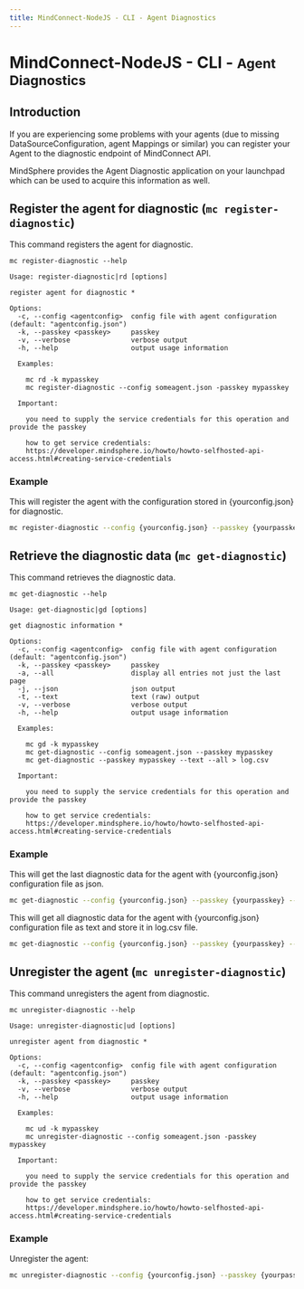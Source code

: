 ```yaml
---
title: MindConnect-NodeJS - CLI - Agent Diagnostics
---
```


# MindConnect-NodeJS - CLI - <small>Agent Diagnostics</small>

## Introduction

If you are experiencing some problems with your agents (due to missing DataSourceConfiguration, agent Mappings or similar) you can register your Agent
to the diagnostic endpoint of MindConnect API.

<!-- prettier-ignore-start -->
<i class="fas fa-info-circle"></i> 
    MindSphere provides the Agent Diagnostic application on your launchpad which can be used to acquire this information as well.
<!-- prettier-ignore-end -->

## Register the agent for diagnostic (`mc register-diagnostic`)

This command registers the agent for diagnostic.

```text
mc register-diagnostic --help

Usage: register-diagnostic|rd [options]

register agent for diagnostic *

Options:
  -c, --config <agentconfig>  config file with agent configuration (default: "agentconfig.json")
  -k, --passkey <passkey>     passkey
  -v, --verbose               verbose output
  -h, --help                  output usage information

  Examples:

    mc rd -k mypasskey
    mc register-diagnostic --config someagent.json -passkey mypasskey

  Important:

    you need to supply the service credentials for this operation and provide the passkey

    how to get service credentials:
    https://developer.mindsphere.io/howto/howto-selfhosted-api-access.html#creating-service-credentials
```

### Example

This will register the agent with the configuration stored in {yourconfig.json} for diagnostic.

```bash
mc register-diagnostic --config {yourconfig.json} --passkey {yourpasskey}
```

## Retrieve the diagnostic data (`mc get-diagnostic`)

This command retrieves the diagnostic data.

```text
mc get-diagnostic --help

Usage: get-diagnostic|gd [options]

get diagnostic information *

Options:
  -c, --config <agentconfig>  config file with agent configuration (default: "agentconfig.json")
  -k, --passkey <passkey>     passkey
  -a, --all                   display all entries not just the last page
  -j, --json                  json output
  -t, --text                  text (raw) output
  -v, --verbose               verbose output
  -h, --help                  output usage information

  Examples:

    mc gd -k mypasskey
    mc get-diagnostic --config someagent.json --passkey mypasskey
    mc get-diagnostic --passkey mypasskey --text --all > log.csv

  Important:

    you need to supply the service credentials for this operation and provide the passkey

    how to get service credentials:
    https://developer.mindsphere.io/howto/howto-selfhosted-api-access.html#creating-service-credentials

```

### Example

This will get the last diagnostic data for the agent with {yourconfig.json} configuration file as json.

```bash
mc get-diagnostic --config {yourconfig.json} --passkey {yourpasskey} --json
```

This will get all diagnostic data for the agent with {yourconfig.json} configuration file as text and store it in log.csv file.

```bash
mc get-diagnostic --config {yourconfig.json} --passkey {yourpasskey} --text --all > log.csv
```

## Unregister the agent (`mc unregister-diagnostic`)

This command unregisters the agent from diagnostic.

```text
mc unregister-diagnostic --help

Usage: unregister-diagnostic|ud [options]

unregister agent from diagnostic *

Options:
  -c, --config <agentconfig>  config file with agent configuration (default: "agentconfig.json")
  -k, --passkey <passkey>     passkey
  -v, --verbose               verbose output
  -h, --help                  output usage information

  Examples:

    mc ud -k mypasskey
    mc unregister-diagnostic --config someagent.json -passkey mypasskey

  Important:

    you need to supply the service credentials for this operation and provide the passkey

    how to get service credentials:
    https://developer.mindsphere.io/howto/howto-selfhosted-api-access.html#creating-service-credentials

```

### Example

Unregister the agent:

```bash
mc unregister-diagnostic --config {yourconfig.json} --passkey {yourpasskey}
```

